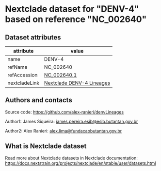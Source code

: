 # Nextclade dataset for "DENV-4" based on reference "NC_002640"


## Dataset attributes

| attribute            | value                                    |
| -------------------- | ---------------------------------------- |
| name                 | DENV-4                                  |
| refName              | NC_002640                                  |
| refAccession         | [NC_002640.1](https://www.ncbi.nlm.nih.gov/nuccore/NC_002640.1)                                  |
| nextcladeLink        | [Nextclade DENV-4 Lineages](https://clades.nextstrain.org/?dataset-url=https://github.com/alex-ranieri/denvLineages/tree/main/Nextclade_V3_data/DENV4)


## Authors and contacts

Source code: https://github.com/alex-ranieri/denvLineages

Author1: James Siqueira: james.pereira.esib@esib.butantan.gov.br 

Author2: Alex Ranieri: alex.lima@fundacaobutantan.gov.br 

## What is Nextclade dataset

Read more about Nextclade datasets in Nextclade documentation: https://docs.nextstrain.org/projects/nextclade/en/stable/user/datasets.html

